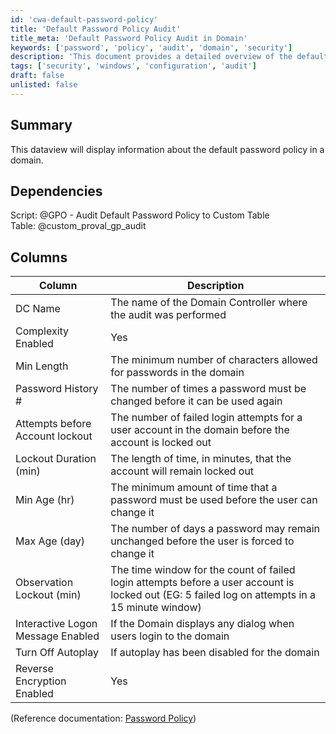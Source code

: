 ```yaml
---
id: 'cwa-default-password-policy'
title: 'Default Password Policy Audit'
title_meta: 'Default Password Policy Audit in Domain'
keywords: ['password', 'policy', 'audit', 'domain', 'security']
description: 'This document provides a detailed overview of the default password policy in a domain, including its key components and dependencies. It outlines the various settings that govern password complexity, length, history, and account lockout procedures, ensuring a comprehensive understanding of security measures in place.'
tags: ['security', 'windows', 'configuration', 'audit']
draft: false
unlisted: false
---
```

## Summary

This dataview will display information about the default password policy in a domain.

## Dependencies

Script: @GPO - Audit Default Password Policy to Custom Table  
Table: @custom_proval_gp_audit

## Columns

| Column                              | Description                                                                                                     |
|-------------------------------------|-----------------------------------------------------------------------------------------------------------------|
| DC Name                             | The name of the Domain Controller where the audit was performed                                               |
| Complexity Enabled                  | Yes|No - Will display if the Password Complexity requirements are enabled or not                                 |
| Min Length                          | The minimum number of characters allowed for passwords in the domain                                          |
| Password History #                  | The number of times a password must be changed before it can be used again                                    |
| Attempts before Account lockout     | The number of failed login attempts for a user account in the domain before the account is locked out          |
| Lockout Duration (min)             | The length of time, in minutes, that the account will remain locked out                                       |
| Min Age (hr)                       | The minimum amount of time that a password must be used before the user can change it                         |
| Max Age (day)                      | The number of days a password may remain unchanged before the user is forced to change it                     |
| Observation Lockout (min)          | The time window for the count of failed login attempts before a user account is locked out (EG: 5 failed log on attempts in a 15 minute window) |
| Interactive Logon Message Enabled   | If the Domain displays any dialog when users login to the domain                                               |
| Turn Off Autoplay                   | If autoplay has been disabled for the domain                                                                    |
| Reverse Encryption Enabled           | Yes|No - Will display if reverse encryption is enabled on the domain                                           |

(Reference documentation: [Password Policy](https://docs.microsoft.com/en-us/windows/security/threat-protection/security-policy-settings/password-policy))




